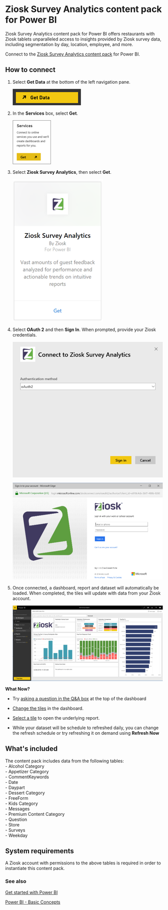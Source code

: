 <properties
   pageTitle="Ziosk content pack"
   description="Ziosk content pack for Power BI"
   services="powerbi"
   documentationCenter=""
   authors="joeshoukry"
   manager="erikre"
   backup="maggiesMSFT"
   editor=""
   tags=""
   qualityFocus="no"
   qualityDate=""/>

<tags
   ms.service="powerbi"
   ms.devlang="NA"
   ms.topic="article"
   ms.tgt_pltfrm="NA"
   ms.workload="powerbi"
   ms.date="03/10/2017"
   ms.author="yshoukry"/>

# Ziosk Survey Analytics content pack for Power&nbsp;BI  

Ziosk Survey Analytics content pack for Power BI offers restaurants with Ziosk tablets unparalleled access to insights provided by Ziosk survey data, including segmentation by day, location, employee, and more.

Connect to the [Ziosk Survey Analytics content pack](https://app.powerbi.com/getdata/services/ziosk-survey-analytics) for Power BI.

## How to connect

1. Select **Get Data** at the bottom of the left navigation pane.  

    ![](media/powerbi-content-pack-ziosk/getdata.png)

2. In the **Services** box, select **Get**.  

    ![](media/powerbi-content-pack-ziosk/services.png)

3. Select **Ziosk Survey Analytics**, then select **Get**.  

    ![](media/powerbi-content-pack-ziosk/ziosk.png)

4. Select **OAuth 2** and then **Sign In**. When prompted, provide your Ziosk credentials.

    ![](media/powerbi-content-pack-ziosk/creds.png)

    ![](media/powerbi-content-pack-ziosk/creds2.png)

5. Once connected, a dashboard, report and dataset will automatically be loaded. When completed, the tiles will update with data from your Ziosk account.

    ![](media/powerbi-content-pack-ziosk/dashboard.png)


**What Now?**

- Try [asking a question in the Q&A box](powerbi-service-q-and-a.md) at the top of the dashboard

- [Change the tiles](powerbi-service-edit-a-tile-in-a-dashboard.md) in the dashboard.

- [Select a tile](powerbi-service-dashboard-tiles.md) to open the underlying report.

- While your dataset will be schedule to refreshed daily, you can change the refresh schedule or try refreshing it on demand using **Refresh Now**

## What's included

The content pack includes data from the following tables:  
    - Alcohol Category  
    - Appetizer Category  
    - CommentKeywords  
    - Date  
    - Daypart  
    - Dessert Category  
    - FreeForm  
    - Kids Category  
    - Messages  
    - Premium Content Category  
    - Question  
    - Store  
    - Surveys  
    - Weekday  


## System requirements

A Ziosk account with permissions to the above tables is required in order to instantiate this content pack.

### See also

[Get started with Power BI](powerbi-service-get-started.md)

[Power BI - Basic Concepts](powerbi-service-basic-concepts.md)
